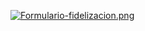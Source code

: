 [![Formulario-fidelizacion.png](https://i.postimg.cc/zDMvrg9h/Formulario-fidelizacion.png)](https://postimg.cc/ThVfjp22)
